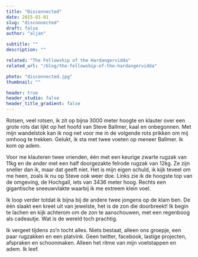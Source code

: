 ```yaml
---
title: "Disconnected"
date: 2015-01-01
slug: "disconnected"
draft: false
author: "aljan"

subtitle: ""
description: ""

related: "The Fellowship of the Hardangervidda"
related_url: "/blog/the-fellowship-of-the-hardangervidda"

photo: "disconnected.jpg"
thumbnail: ""

header: true
header_studio: false
header_title_gradient: false
---
```


Rotsen, veel rotsen, ik zit op bijna 3000 meter hoogte en klauter over een grote rots dat lijkt op het hoofd van Steve Ballmer, kaal en onbegonnen. Met mijn wandelstok kan ik nog net voor me in de volgende rots prikken om mij omhoog te trekken. Gelukt, ik sta met twee voeten op meneer Ballmer. Ik kom op adem.

Voor me klauteren twee vrienden, één met een keurige zwarte rugzak van 11kg en de ander met een half doorgezakte felrode rugzak van 12kg. Ze zijn sneller dan ik, maar dat geeft niet. Het is mijn eigen schuld, ik kijk teveel om me heen, zoals ik nu op Steve ook weer doe. Links zie ik de hoogste top van de omgeving, de Hochgall, iets van 3436 meter hoog. Rechts een gigantische sneeuwvlakte waarbij ik me extreem klein voel.

Ik loop verder totdat ik bijna bij de andere twee jongens op de klam ben. De één slaakt een kreet uit van jewelste, het is de zon die doorbreekt! Ik begin te lachen en kijk achterom om de zon te aanschouwen, met een regenboog als cadeautje. Wat is de wereld toch prachtig.

Ik vergeet tijdens zo’n tocht alles. Niets bestaat, alleen ons groepje, een paar rugzakken en een platvink. Geen twitter, facebook, lastige projecten, afspraken en schoonmaken. Alleen het ritme van mijn voetstappen en adem. Ik leef.
